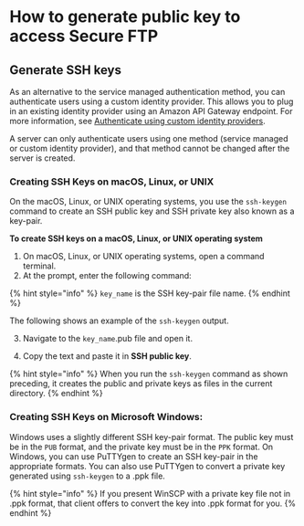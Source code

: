 # How to generate public key to access Secure FTP

## Generate SSH keys

As an alternative to the service managed authentication method, you can authenticate users using a custom identity provider. This allows you to plug in an existing identity provider using an Amazon API Gateway endpoint. For more information, see [Authenticate using custom identity providers](https://docs.aws.amazon.com/transfer/latest/userguide/authenticating-users.html#authentication-custom-ip).

A server can only authenticate users using one method \(service managed or custom identity provider\), and that method cannot be changed after the server is created.

### Creating SSH Keys on macOS, Linux, or UNIX

On the macOS, Linux, or UNIX operating systems, you use the `ssh-keygen` command to create an SSH public key and SSH private key also known as a key-pair.

**To create SSH keys on a macOS, Linux, or UNIX operating system**

1. On macOS, Linux, or UNIX operating systems, open a command terminal.
2.  At the prompt, enter the following command: 

{% hint style="info" %}
 `key_name` is the SSH key-pair file name.
{% endhint %}

The following shows an example of the `ssh-keygen` output.

3. Navigate to the `key_name`.pub file and open it.  

4.  Copy the text and paste it in **SSH public key**.

{% hint style="info" %}
  When you run the `ssh-keygen` command as shown preceding, it creates the public and private keys as files in the current directory.
{% endhint %}

### Creating SSH Keys on Microsoft Windows:

Windows uses a slightly different SSH key-pair format. The public key must be in the `PUB` format, and the private key must be in the `PPK` format. On Windows, you can use PuTTYgen to create an SSH key-pair in the appropriate formats. You can also use PuTTYgen to convert a private key generated using `ssh-keygen` to a .ppk file.

{% hint style="info" %}
If you present WinSCP with a private key file not in .ppk format, that client offers to convert the key into .ppk format for you.
{% endhint %}



